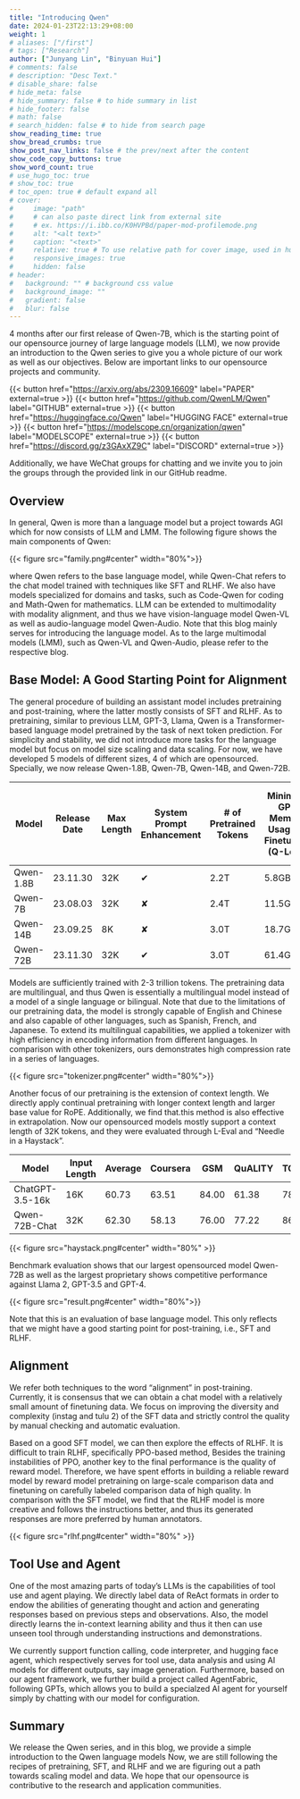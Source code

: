 ```yaml
---
title: "Introducing Qwen"
date: 2024-01-23T22:13:29+08:00
weight: 1
# aliases: ["/first"]
# tags: ["Research"]
author: ["Junyang Lin", "Binyuan Hui"]
# comments: false
# description: "Desc Text."
# disable_share: false
# hide_meta: false
# hide_summary: false # to hide summary in list
# hide_footer: false
# math: false
# search_hidden: false # to hide from search page
show_reading_time: true
show_bread_crumbs: true
show_post_nav_links: false # the prev/next after the content
show_code_copy_buttons: true
show_word_count: true
# use_hugo_toc: true
# show_toc: true
# toc_open: true # default expand all
# cover:
#     image: "path"
#     # can also paste direct link from external site
#     # ex. https://i.ibb.co/K0HVPBd/paper-mod-profilemode.png
#     alt: "<alt text>"
#     caption: "<text>"
#     relative: true # To use relative path for cover image, used in hugo Page-bundles
#     responsive_images: true
#     hidden: false
# header:
#   background: "" # background css value
#   background_image: ""
#   gradient: false
#   blur: false
---
```

4 months after our first release of Qwen-7B, which is the starting point of our opensource journey of large language models (LLM), we now provide an introduction to the Qwen series to give you a whole picture of our work as well as our objectives. Below are important links to our opensource projects and community.

{{< button href="https://arxiv.org/abs/2309.16609" label="PAPER" external=true >}}
{{< button href="https://github.com/QwenLM/Qwen" label="GITHUB" external=true >}}
{{< button href="https://huggingface.co/Qwen" label="HUGGING FACE" external=true >}}
{{< button href="https://modelscope.cn/organization/qwen" label="MODELSCOPE" external=true >}}
{{< button href="https://discord.gg/z3GAxXZ9C" label="DISCORD" external=true >}}

Additionally, we have WeChat groups for chatting and we invite you to join the groups through the provided link in our GitHub readme.

## Overview

In general, Qwen is more than a language model but a project towards AGI which for now consists of LLM and LMM. The following figure shows the main components of Qwen:

{{< figure src="family.png#center" width="80%">}}

where Qwen refers to the base language model, while Qwen-Chat refers to the chat model trained with techniques like SFT and RLHF. We also have models specialized for domains and tasks, such as Code-Qwen for coding and Math-Qwen for mathematics. LLM can be extended to multimodality with modality alignment, and thus we have vision-language model Qwen-VL as well as audio-language model Qwen-Audio. Note that this blog mainly serves for introducing the language model. As to the large multimodal models (LMM), such as Qwen-VL and Qwen-Audio, please refer to the respective blog.

## Base Model: A Good Starting Point for Alignment

The general procedure of building an assistant model includes pretraining and post-training, where the latter mostly consists of SFT and RLHF. As to pretraining, similar to previous LLM, GPT-3, Llama, Qwen is a Transformer-based language model pretrained by the task of next token prediction. For simplicity and stability, we did not introduce more tasks for the language model but focus on model size scaling and data scaling. For now, we have developed 5 models of different sizes, 4 of which are opensourced. Specially, we now release Qwen-1.8B, Qwen-7B, Qwen-14B, and Qwen-72B.

| Model     | Release Date | Max Length | System Prompt Enhancement | # of Pretrained Tokens | Minimum GPU Memory Usage of Finetuning (Q-Lora) | Minimum GPU Usage of Generating 2048 Tokens (Int4) | Tool Usage |
| --------- | ------------ | ---------- | ------------------------- | ---------------------- | ----------------------------------------------- | -------------------------------------------------- | ---------- |
| Qwen-1.8B | 23.11.30     | 32K        | ✔                        | 2.2T                   | 5.8GB                                           | 2.9GB                                              | ✔         |
| Qwen-7B   | 23.08.03     | 32K        | ✘                        | 2.4T                   | 11.5GB                                          | 8.2GB                                              | ✔         |
| Qwen-14B  | 23.09.25     | 8K         | ✘                        | 3.0T                   | 18.7GB                                          | 13.0GB                                             | ✔         |
| Qwen-72B  | 23.11.30     | 32K        | ✔                        | 3.0T                   | 61.4GB                                          | 48.9GB                                             | ✔         |

Models are sufficiently trained with 2-3 trillion tokens. The pretraining data are multilingual, and thus Qwen is essentially a multilingual model instead of a model of a single language or bilingual. Note that due to the limitations of our pretraining data, the model is strongly capable of English and Chinese and also capable of other languages, such as Spanish, French, and Japanese. To extend its multilingual capabilities, we applied a tokenizer with high efficiency in encoding information from different languages. In comparison with other tokenizers, ours demonstrates high compression rate in a series of languages.

{{< figure src="tokenizer.png#center" width="80%">}}

Another focus of our pretraining is the extension of context length. We directly apply continual pretraining with longer context length and larger base value for RoPE. Additionally, we find that.this method is also effective in extrapolation. Now our opensourced models mostly support a context length of 32K tokens, and they were evaluated through L-Eval and “Needle in a Haystack”.

| Model           | Input Length | Average | Coursera | GSM   | QuALITY | TOEFL | CodeU | SFcition |
| --------------- | ------------ | ------- | -------- | ----- | ------- | ----- | ----- | -------- |
| ChatGPT-3.5-16k | 16K          | 60.73   | 63.51    | 84.00 | 61.38   | 78.43 | 12.22 | 64.84    |
| Qwen-72B-Chat   | 32K          | 62.30   | 58.13    | 76.00 | 77.22   | 86.24 | 6.66  | 69.53    |

{{< figure src="haystack.png#center" width="80%" >}}

Benchmark evaluation shows that our largest opensourced model Qwen-72B as well as the largest proprietary shows competitive performance against Llama 2, GPT-3.5 and GPT-4.

{{< figure src="result.png#center" width="80%">}}

Note that this is an evaluation of base language model. This only reflects that we might have a good starting point for post-training, i.e., SFT and RLHF.

## Alignment

We refer both techniques to the word “alignment” in post-training. Currently, it is consensus that we can obtain a chat model with a relatively small amount of finetuning data. We focus on improving the diversity and complexity (instag and tulu 2) of the SFT data and strictly control the quality by manual checking and automatic evaluation.

Based on a good SFT model, we can then explore the effects of RLHF. It is difficult to train RLHF, specifically PPO-based method, Besides the training instabilities of PPO, another key to the final performance is the quality of reward model. Therefore, we have spent efforts in building a reliable reward model by reward model pretraining on large-scale comparison data and finetuning on carefully labeled comparison data of high quality. In comparison with the SFT model, we find that the RLHF model is more creative and follows the instructions better, and thus its generated responses are more preferred by human annotators.

{{< figure src="rlhf.png#center"  width="80%" >}}

## Tool Use and Agent

One of the most amazing parts of today’s LLMs is the capabilities of tool use and agent playing. We directly label data of ReAct formats in order to endow the abilities of generating thought and action and generating responses based on previous steps and observations. Also, the model directly learns the in-context learning ability and thus it then can use unseen tool through understanding instructions and demonstrations.

We currently support function calling, code interpreter, and hugging face agent, which respectively serves for tool use, data analysis and using AI models for different outputs, say image generation. Furthermore, based on our agent framework, we further build a project called AgentFabric, following GPTs, which allows you to build a specialzed AI agent for yourself simply by chatting with our model for configuration.

## Summary

We release the Qwen series, and in this blog, we provide a simple introduction to the Qwen language models Now, we are still following the recipes of pretraining, SFT, and RLHF and we are figuring out a path towards scaling model and data. We hope that our opensource is contributive to the research and application communities.
